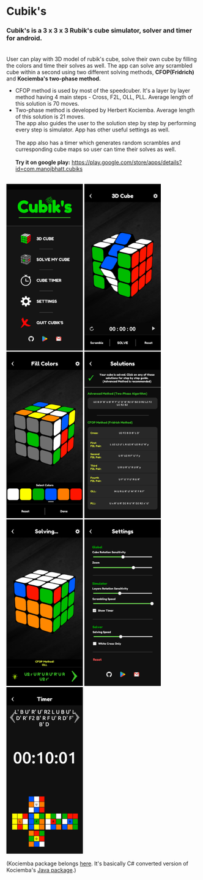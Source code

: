 # Cubik's
### Cubik's is a 3 x 3 x 3 Rubik's cube simulator, solver and timer for android. <br><br>
User can play with 3D model of rubik's cube, solve their own cube by filling the colors and time their solves as well. The app can solve any scrambled cube within a second using two different solving methods, **CFOP(Fridrich)** and **Kociemba's two-phase method.**<br>
* CFOP method is used by most of the speedcuber. It's a layer by layer method having 4 main steps - Cross, F2L, OLL, PLL. Average length of this solution is 70 moves.<br>
* Two-phase method is developed by Herbert Kociemba. Average length of this solution is 21 moves.<br>
The app also guides the user to the solution step by step by performing every step is simulator. App has other useful settings as well.<br><br>
The app also has a timer which generates random scrambles and curresponding cube maps so user can time their solves as well.<br><br>
**Try it on google play:** https://play.google.com/store/apps/details?id=com.manojbhatt.cubiks  <br><br>

<img src = "Screenshots/MainMenu.png" width = "200">   <img src = "Screenshots/3DCube.png" width = "200">   <img src = "Screenshots/FillColors.png" width = "200">   <img src = "Screenshots/Solutions.png" width = "200">   <img src = "Screenshots/Guide.png" width = "200">   <img src = "Screenshots/Settings.png" width = "200">   <img src = "Screenshots/Timer.png" width = "200">

(Kociemba package belongs <a href = "https://github.com/Megalomatt/Kociemba/tree/Unity">here</a>. It's basically C# converted version of Kociemba's <a href = "http://kociemba.org/download.htm">Java package</a>.)
